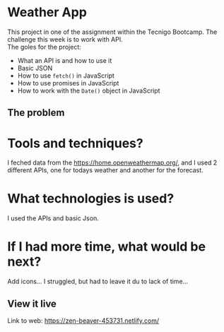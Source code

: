 # Weather App

This project in one of the assignment within the Tecnigo Bootcamp. The challenge this week is to work with API.  
The goles for the project: 
- What an API is and how to use it
- Basic JSON
- How to use `fetch()` in JavaScript
- How to use promises in JavaScript
- How to work with the `Date()` object in JavaScript

## The problem

# Tools and techniques?
I feched data from the https://home.openweathermap.org/, and I used 2 different APIs, one for todays weather and another for the forecast.

# What technologies is used? 
I used the APIs and basic Json.

# If I had more time, what would be next?
Add icons... I struggled, but had to leave it du to lack of time...   

## View it live
Link to web: https://zen-beaver-453731.netlify.com/


